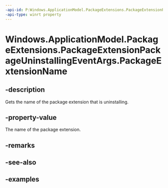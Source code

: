 ```yaml
---
-api-id: P:Windows.ApplicationModel.PackageExtensions.PackageExtensionPackageUninstallingEventArgs.PackageExtensionName
-api-type: winrt property
---
```


# Windows.ApplicationModel.PackageExtensions.PackageExtensionPackageUninstallingEventArgs.PackageExtensionName

<!--
public string PackageExtensionName { get; }
-->

## -description

Gets the name of the package extension that is uninstalling.

## -property-value

The name of the package extension.

## -remarks

## -see-also

## -examples

